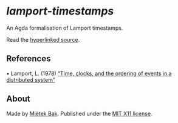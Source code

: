 _lamport-timestamps_
====================

An Agda formalisation of Lamport timestamps.

Read the [hyperlinked source](https://mietek.github.io/lamport-timestamps/).


References
----------

• Lamport, L. (1978) [“Time, clocks, and the ordering of events in a distributed system”](http://dx.doi.org/10.1145/359545.359563)


About
-----

Made by [Miëtek Bak](https://mietek.io/).  Published under the [MIT X11 license](LICENSE.md).
